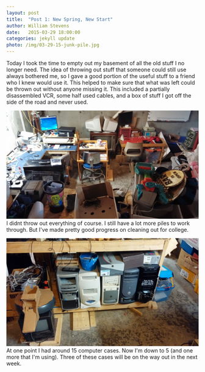 ```yaml
---
layout: post
title:  "Post 1: New Spring, New Start"
author: William Stevens
date:   2015-03-29 18:00:00
categories: jekyll update
photo: /img/03-29-15-junk-pile.jpg
---
```


Today I took the time to empty out my basement of all the old stuff I no longer need. The idea of throwing out stuff that someone could still use always bothered me, so I gave a good portion of the useful stuff to a friend who I knew would use it. This helped to make sure that what was left could be thrown out without anyone missing it. This included a partially disassembled VCR, some half used cables, and a box of stuff I got off the side of the road and never used.

![An overview of my basement](/img/03-29-15-basement.jpg)
I didnt throw out everything of course. I still have a lot more piles to work through. But I've made pretty good progress on cleaning out for college.

![The remaining PCs in my basement](/img/03-29-15-pc-shelf.jpg)
At one point I had around 15 computer cases. Now I'm down to 5 (and one more that I'm using). Three of these cases will be on the way out in the next week.
